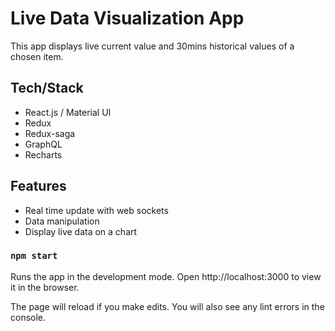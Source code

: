 # Live Data Visualization App

This app displays live current value and 30mins historical values of a chosen item.

## Tech/Stack

- React.js / Material UI
- Redux
- Redux-saga
- GraphQL
- Recharts

## Features

- Real time update with web sockets
- Data manipulation 
- Display live data on a chart 

### `npm start`

Runs the app in the development mode.
Open http://localhost:3000 to view it in the browser.

The page will reload if you make edits.
You will also see any lint errors in the console.
